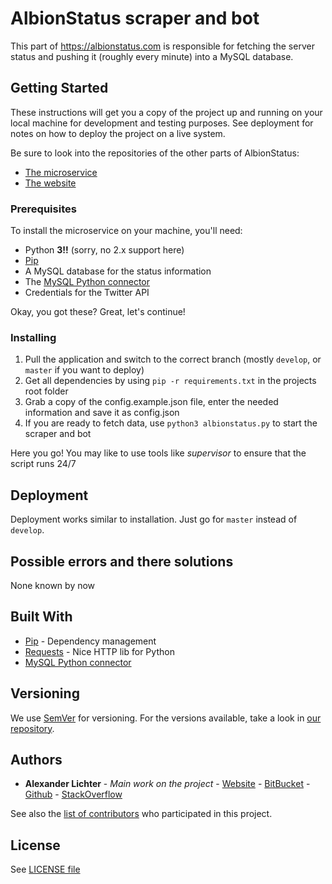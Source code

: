 # AlbionStatus scraper and bot

This part of https://albionstatus.com is responsible for fetching the server status and pushing it (roughly every minute) into a MySQL database.

## Getting Started

These instructions will get you a copy of the project up and running on your local machine for development and testing purposes.
See deployment for notes on how to deploy the project on a live system.

Be sure to look into the repositories of the other parts of AlbionStatus:
* [The microservice](https://github.com/manniL/albionstatus-microservice)
* [The website](https://github.com/manniL/albionstatus-webstei)


### Prerequisites

To install the microservice on your machine, you'll need:

* Python **3!!** (sorry, no 2.x support here)
* [Pip](https://github.com/pypa/pip)
* A MySQL database for the status information
* The [MySQL Python connector](https://dev.mysql.com/downloads/connector/python/)
* Credentials for the Twitter API

Okay, you got these? Great, let's continue!

### Installing

1. Pull the application and switch to the correct branch (mostly `develop`, or `master` if you want to deploy)
2. Get all dependencies by using `pip -r requirements.txt` in the projects root folder
3. Grab a copy of the config.example.json file, enter the needed information
and save it as config.json
4. If you are ready to fetch data, use `python3 albionstatus.py` to start the scraper and bot

Here you go! You may like to use tools like *supervisor* to ensure that the script runs 24/7

## Deployment

Deployment works similar to installation. Just go for `master` instead of `develop`.

## Possible errors and there solutions

None known by now

## Built With

* [Pip](https://github.com/pypa/pip) - Dependency
management
* [Requests](https://github.com/requests/requests/) - Nice HTTP lib for Python
* [MySQL Python connector](https://dev.mysql.com/downloads/connector/python/)


## Versioning

We use [SemVer](http://semver.org/) for versioning. For the versions available, take a look in [our repository](https://github.com/manniL/albionstatus-scraper-bot).

## Authors

* **Alexander Lichter** - *Main work on the project* - [Website](http://developmint.de) - [BitBucket](https://bitbucket.org/manniL/) - [Github](https://github.com/manniL) - [StackOverflow](http://stackoverflow.com/users/3975480/mannil)

See also the [list of contributors](https://github.com/manniL/albionstatus-scraper-bot/contributors) who participated in this project.

## License

See [LICENSE file](https://github.com/manniL/albionstatus-scraper-bot/blob/master/LICENSE)